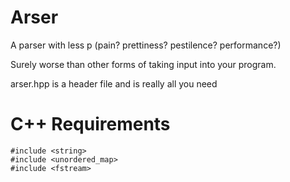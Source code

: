 # Arser

A parser with less p (pain? prettiness? pestilence? performance?)

Surely worse than other forms of taking input into your program.

arser.hpp is a header file and is really all you need

# C++ Requirements

```
#include <string>
#include <unordered_map>
#include <fstream>
```